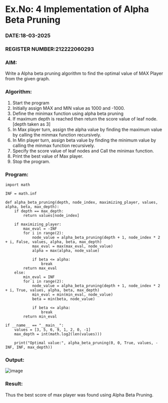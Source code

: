 # Ex.No: 4   Implementation of Alpha Beta Pruning 
### DATE:18-03-2025                                                                          
### REGISTER NUMBER:212222060293 
### AIM: 
Write a Alpha beta pruning algorithm to find the optimal value of MAX Player from the given graph.
### Algorithm:
1. Start the program
2. Initially  assign MAX and MIN value as 1000 and -1000.
3.  Define the minimax function  using alpha beta pruning
4.  If maximum depth is reached then return the score value of leaf node. [depth taken as 3]
5.  In Max player turn, assign the alpha value by finding the maximum value by calling the minmax function recursively.
6.  In Min player turn, assign beta value by finding the minimum value by calling the minmax function recursively.
7.  Specify the score value of leaf nodes and Call the minimax function.
8.  Print the best value of Max player.
9.  Stop the program. 

### Program:
```
import math

INF = math.inf

def alpha_beta_pruning(depth, node_index, maximizing_player, values, alpha, beta, max_depth):
    if depth == max_depth:
        return values[node_index]

    if maximizing_player:
        max_eval = -INF
        for i in range(2):
            node_value = alpha_beta_pruning(depth + 1, node_index * 2 + i, False, values, alpha, beta, max_depth)
            max_eval = max(max_eval, node_value)
            alpha = max(alpha, node_value)
            
            if beta <= alpha:
                break  
        return max_eval
    else:
        min_eval = INF
        for i in range(2):
            node_value = alpha_beta_pruning(depth + 1, node_index * 2 + i, True, values, alpha, beta, max_depth)
            min_eval = min(min_eval, node_value)
            beta = min(beta, node_value)
            
            if beta <= alpha:
                break  
        return min_eval

if __name__ == "__main__":
    values = [3, 5, 6, 9, 1, 2, 0, -1]
    max_depth = int(math.log2(len(values))) 

    print("Optimal value:", alpha_beta_pruning(0, 0, True, values, -INF, INF, max_depth))
```

### Output:
![image](https://github.com/user-attachments/assets/27bb4533-af55-4c46-91d2-41f4ecd95367)

### Result:
Thus the best score of max player was found using Alpha Beta Pruning.
